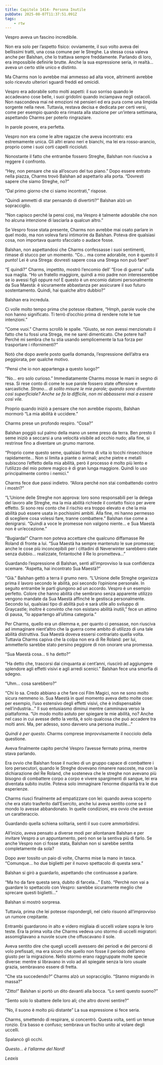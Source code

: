 ```yaml
---
title: Capitolo 1414- Persona Inutile
pubDate: 2025-08-07T11:37:51.091Z
tags:
    - rtw
---
```



Vespro aveva un fascino incredibile.


Non era solo per l’aspetto fisico: ovviamente, il suo volto aveva dei bellissimi tratti, una cosa comune per le Streghe. La stessa cosa valeva anche per Balshan, che lo trattava sempre freddamente. Parlando di loro, era impossibile definirle brutte. Anche la sua espressione seria, in realtà… aveva un certo stile unico e distinto.


Ma Charms non lo avrebbe mai ammesso ad alta voce, altrimenti avrebbe solo ricevuto ulteriori sguardi freddi ed omicidi.


Vespro era adorabile sotto molti aspetti: il suo sorriso quando le accadevano cose belle, i suoi gridolini quando inciampava negli ostacoli. Non nascondeva mai né emozioni né pensieri ed era pura come una limpida sorgente nella neve. Tuttavia, restava decisa e dedicata per certi versi, come per esempio quando era rimasta alla stazione per un’intera settimana, aspettando Charms per poterlo ringraziare.


In parole povere, era perfetta.


Vespro non era come le altre ragazze che aveva incontrato: era estremamente unica. Gli altri erano neri e bianchi, ma lei era rosso-arancio, proprio come i suoi corti capelli riccioluti.


Nonostante il fatto che entrambe fossero Streghe, Balshan non riusciva a reggere il confronto.


“Hey, non pensare che sia all’oscuro del tuo piano.” Dopo essere entrato nella piazza, Charms trovò Balshan ad aspettarlo alla porta. “Dovresti sapere che siamo Streghe, no?”


“Dal primo giorno che ci siamo incontrati,” rispose.


“Quindi ammetti di star pensando di divertirti?” Balshan alzò un sopracciglio.


“Non capisco perché la pensi così, ma Vespro è talmente adorabile che non ho alcuna intenzione di lasciarla a qualcun altro.”


Se Vespro fosse stata presente, Charms non avrebbe mai osato parlare in quel modo, ma non voleva farsi intimorire da Balshan. Poteva dire qualsiasi cosa, non importava quanto sfacciato o audace fosse.


Balshan, non aspettandosi che Charms confessasse i suoi sentimenti, rimase di stucco per un momento. “Co… ma come adorabile, non è questo il punto! Lei è una Strega: dovresti sapere cosa una Strega non può fare!”


“E quindi?” Charms, impettito, mostrò l’encomio dell’ “Eroe di guerra” sulla sua maglia. “Ho un fratello maggiore, quindi a mio padre non interesserebbe se io avessi figli oppure no! E questo è un encomio datomi personalmente da Sua Maestà: è sicuramente abbastanza per assicurare il suo futuro sostentamento. Quindi, hai qualche altro dubbio?”


Balshan era incredula.


Ci volle molto tempo prima che potesse ribattere, “Hmph, parole vuole che non hanno significato. Ti terrò d’occhio prima di rendere note le tue intenzioni.”


“Come vuoi.” Charms scrollò le spalle. “Giusto, se non avessi menzionato il fatto che tu fossi una Strega, me ne sarei dimenticato. Che potere hai? Perché mi sembra che tu stia usando semplicemente la tua forza per trasportare i rifornimenti?”


Notò che dopo averle posto quella domanda, l’espressione dell’altra era peggiorata, per qualche motivo.


“Pensi che io non appartenga a questo luogo?”


“No… ero solo curioso.” Immediatamente Charms mosse le mani in segno di resa. Si rese conto di come le sue parole fossero state offensive e sarcastiche. <em>Strano… di solito misure le mie parole; quando sono diventato così superficiale? Anche se fa la difficile, non mi abbasserei mai a essere così vile.</em>


Proprio quando iniziò a pensare che non avrebbe risposto, Balshan mormorò “La mia abilità è uccidere.”


Charms prese un profondo respiro. “Cosa?”


Balshan poggiò sul palmo della mano un seme preso da terra. Ben presto il seme iniziò a seccarsi a una velocità visibile ad occhio nudo; alla fine, si restrinse fino a diventare un grumo marrone.


“Proprio come questo seme, qualsiasi forma di vita io tocchi rinsecchisce rapidamente… Non si limita a piante o animali; anche pietre e metalli subiscono l’effetto della mia abilità, però il processo è molto più lento e l’utilizzo del mio potere magico è di gran lunga maggiore. Quindi lo uso principalmente contro i nemici.”


Charms fece due passi indietro. “Allora perché non stai combattendo contro i mostri?”


“L’Unione delle Streghe non approva: loro sono responsabili per la delega del lavoro alle Streghe, ma la mia abilità richiede il contatto fisico per avere effetto. Si sono resi conto che il rischio era troppo elevato e che la mia abilità può essere usata in pochissimi ambiti. Alla fine, mi hanno permesso di scegliere cosa volessi fare, tranne combattere.” Balshan rise come a denigrarsi. “Quindi a voce le promesse non valgono niente… e Sua Maestà non è un’eccezione.”


“Bugiarda!” Charm non poteva accettare che qualcuno diffamasse Re Roland di fronte a lui. “Sua Maestà ha sempre mantenuto le sue promesse; anche le cose più inconcepibili per i cittadini di Neverwinter sarebbero state senza dubbio… realizzate, fintantoché il Re lo prometteva…”


Guardando l’espressione di Balshan, sentì all’improvviso la sua confidenza scemare. “Aspetta, hai incontrato Sua Maestà?”


“Già.” Balshan gettò a terra il grumo nero. “L’Unione delle Streghe organizza prima il lavoro secondo le abilità, poi secondo l’opinione personale. In seguito entrambe le parti giungono ad un accordo. Vespro è un esempio perfetto. Colore che hanno abilità che sembrano senza apparente utilizzo vengono mandate da Sua Maestà affinché le gestisca personalmente. Secondo lui, qualsiasi tipo di abilità può e sarà utile allo sviluppo di Graycastle; inoltre è convinto che non esistano abilità inutili,” fece un attimo di pausa, “Io appartengo all’ultima categoria.”


Per Charms, quello era un dilemma e, per quanto ci pensasse, non riusciva ad immaginare nient’altro che la guerra come ambito di utilizzo di una tale abilità distruttiva. Sua Maestà doveva essersi contrariato quella volta. Tuttavia Charms capiva che la colpa non era di Re Roland: per lui, ammetterlo sarebbe stato persino peggiore di non onorare una promessa.


“Sua Maestà cosa… ti ha detto?”


“Ha detto che, trascorsi dai cinquanta ai cent’anni, riuscirò ad aggiungere splendore agli effetti visivi e agli arredi scenici.” Balshan fece una smorfia di sdegno.


“Uhm… cosa sarebbero?”


“Chi lo sa. Credo abbiano a che fare coi Film Magici, non ne sono molto sicura nemmeno io. Sua Maestà in quel momento aveva detto molte cose: per esempio, l’uso estensivo degli effetti visivi, che è indispensabile nell’industria…” Il suo entusiasmo diminuì mentre camminava verso la piattaforma. “Un modo molto astuto per spiegare le mie abilità, no? Anche nel caso in cui avesse detto la verità, è solo qualcosa che può accadere tra molti anni. Ma, per adesso, sono davvero una persona inutile…”


<em>Quindi è per questo</em>. Charms comprese improvvisamente il nocciolo della questione.


Aveva finalmente capito perché Vespro l’avesse fermato prima, mentre stava parlando.


Era ovvio che Balshan fosse il nucleo di un gruppo capace di combattere i loro persecutori, quando le Streghe dovevano rimanere nascoste, ma con la dichiarazione del Re Roland, che sosteneva che le streghe non avevano più bisogno di combattere corpo a corpo e vivere spargimenti di sangue, lei era diventata subito inutile. Poteva solo immaginare l’enorme disparità tra le due esperienze.


Charms riuscì finalmente ad empatizzare con lei: quando aveva scoperto che era stato trasferito dall’Esercito, anche lui aveva sentito come se il mondo lo avesse abbandonato. In quelle condizioni, era ovvio che avesse un caratteraccio.


Guardando quella schiena solitaria, sentì il suo cuore ammorbidirsi.


All’inizio, aveva pensato a diverse modi per allontanare Balshan e per invitare Vespro a un appuntamento, però non se la sentiva più di farlo. Se anche Vespro non ci fosse stata, Balshan non si sarebbe sentita completamente da sola?


Dopo aver tossito un paio di volte, Charms mise la mano in tasca. “Comunque… ho due biglietti per il nuovo spettacolo di questa sera.”


Balshan si girò a guardarlo, aspettando che continuasse a parlare.


“Ma ho da fare questa sera, dubito di farcela…” Esitò. “Perchè non vai a guardare lo spettacolo con Vespro: sarebbe sicuramente meglio che sprecare questi biglietti…”


Balshan si mostrò sorpresa.


Tuttavia, prima che lei potesse rispondergli, nel cielo risuonò all’improvviso un rumore crepitante.


Entrambi guardarono in alto e videro migliaia di uccelli volare sopra le loro teste. Era la prima volta che Charms vedeva uno stormo di uccelli migratori: assomigliavano a nuvole scure che offuscavano il sole.


Aveva sentito dire che quegli uccelli avessero dei periodi e dei percorsi di volo prefissati, ma era sicuro che quello non fosse il periodo dell’anno giusto per la migrazione. Nello stormo erano raggruppate molte specie diverse: mentre si libravano in volo ad ali spiegate senza la loro usuale grazia, sembravano essere di fretta.


“Che sta succedendo?” Charms alzò un sopracciglio. “Stanno migrando in massa?”


“Zitto!” Balshan si portò un dito davanti alla bocca. “Lo senti questo suono?”


“Sento solo lo sbattere delle loro ali; che altro dovrei sentire?”


“No, il suono è molto più distante” La sua espressione si fece seria.


Charms, smettendo di respirare, si concentrò. Questa volta, sentì un tenue ronzio. Era basso e confuso; sembrava un fischio unito al volare degli uccelli.


Spalancò gli occhi.


<em>Questo… è l’allarme del Nord!</em>










<em>Leaxis</em>
                                


                                



